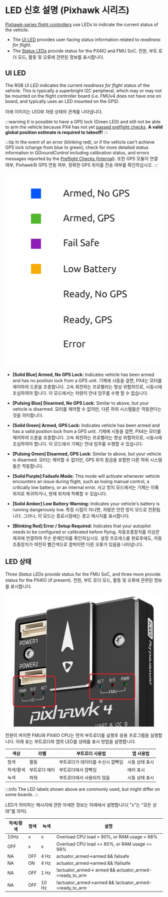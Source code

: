 # LED 신호 설명 (Pixhawk 시리즈)

[Pixhawk-series flight controllers](../flight_controller/pixhawk_series.md) use LEDs to indicate the current status of the vehicle.

- The [UI LED](#ui_led) provides user-facing status information related to _readiness for flight_.
- The [Status LEDs](#status_led) provide status for the PX4IO and FMU SoC.
  전원, 부트 로더 모드, 활동 및 오류에 관련된 정보를 표시합니다.

<a id="ui_led"></a>

## UI LED

The RGB _UI LED_ indicates the current _readiness for flight_ status of the vehicle.
This is typically a superbright I2C peripheral, which may or may not be mounted on the flight controller board (i.e. FMUv4 does not have one on board, and typically uses an LED mounted on the GPS).

아래 이미지는 LED와 차량 상태의 관계를 나타냅니다.

:::warning
It is possible to have a GPS lock (Green LED) and still not be able to arm the vehicle because PX4 has not yet [passed preflight checks](../flying/pre_flight_checks.md). **A valid global position estimate is required to takeoff!**
:::

:::tip
In the event of an error (blinking red), or if the vehicle can't achieve GPS lock (change from blue to green),   check for more detailed status information in _QGroundControl_ including calibration status, and errors messages reported by the [Preflight Checks (Internal)](../flying/pre_flight_checks.md).
또한 GPS 모듈이 연결 여부, Pixhawk와 GPS 연동 여부, 정확한 GPS 위치를 전송 여부를 확인하십시오.
:::

![LED meanings](../../assets/flight_controller/pixhawk_led_meanings.gif)

- **[Solid Blue] Armed, No GPS Lock:** Indicates vehicle has been armed and has no position lock from a GPS unit.
  기체에 시동을 걸면, PX4는 모터를 제어하여 드론을 조종합니다.
  고속 회전하는 프로펠러는 항상 위험하므로, 시동시에 조심하여야 합니다.
  이 모드에서는 차량이 안내 임무를 수행 할 수 없습니다.

- **[Pulsing Blue] Disarmed, No GPS Lock:** Similar to above, but your vehicle is disarmed.
  모터를 제어할 수 없지만, 다른 하위 시스템들은 작동한다는 것을 의미합니다.

- **[Solid Green] Armed, GPS Lock:** Indicates vehicle has been armed and has a valid position lock from a GPS unit.
  기체에 시동을 걸면, PX4는 모터를 제어하여 드론을 조종합니다.
  고속 회전하는 프로펠러는 항상 위험하므로, 시동시에 조심하여야 합니다.
  이 모드에서 기체는 안내 임무를 수행할 수 있습니다.

- **[Pulsing Green] Disarmed, GPS Lock:** Similar to above, but your vehicle is disarmed.
  모터는 제어할 수 없지만, GPS 위치 잠금을 포함한 다른 하위 시스템들은 작동합니다.

- **[Solid Purple] Failsafe Mode:** This mode will activate whenever vehicle encounters an issue during flight,
  such as losing manual control, a critically low battery, or an internal error.
  사고 방지 모드에서는 기체는 이륙 위치로 복귀하거나, 현재 위치에 착륙할 수 있습니다.

- **[Solid Amber] Low Battery Warning:** Indicates your vehicle's battery is running dangerously low.
  특정 시점이 지나면, 차량은 안전 방지 모드로 전환됩니다. 그러나, 이 모드는 종료시점에는 경고 메시지를 표시합니다.

- **[Blinking Red] Error / Setup Required:** Indicates that your autopilot needs to be configured or calibrated before flying.
  자동조종장치를 지상관제국에 연결하여 무슨 문제인지를 확인하십시오.
  설정 프로세스를 완료후에도, 자동조종장치가 여전히 빨간색으로 깜박이면 다른 오류가 있음을 나타냅니다.

<a id="status_led"></a>

## LED 상태

Three _Status LEDs_ provide status for the FMU SoC, and three more provide status for the PX4IO (if present).
전원, 부트 로더 모드, 활동 및 오류에 관련된 정보를 표시합니다.

![Pixhawk 4](../../assets/flight_controller/pixhawk4/pixhawk4_status_leds.jpg)

전원이 켜지면 FMU와 PX4IO CPU는 먼저 부트로더를 실행후 응용 프로그램을 실행합니다.
아래 표는 부트로더와 앱의 LED를 상태를 표시 방법을 설명합니다.

| 색상    | 라벨      | 부트로더 사용법           | 앱 사용법    |
| ----- | ------- | ------------------ | -------- |
| 청색    | 활동      | 부트로더가 데이터를 수신시 깜빡임 | 시동 상태 표시 |
| 적색/황색 | 부트로더 에러 | 부트로더에서 깜빡임         | 에러 표시    |
| 녹색    | 파워      | 부트로더에서 사용되지 않음     | 시동 상태 표시 |

:::info
The LED labels shown above are commonly used, but might differ on some boards.
:::

LED가 의미하는 메시지에 관한  자세한 정보는 아래에서 설명합니다( "x"는 "모든 상태"를 의미).

| 적색/황색 | 청색  | 녹색    | 설명                                                                                                                                                                                   |
| ----- | --- | ----- | ------------------------------------------------------------------------------------------------------------------------------------------------------------------------------------ |
| 10Hz  | x   | x     | Overload CPU load > 80%, or RAM usage > 98%                                                                                                                                          |
| OFF   | x   | x     | Overload CPU load <= 80%, or RAM usage <= 98%                                                                                      |
| NA    | OFF | 4 Hz  | actuator_armed->armed && failsafe                                                                                       |
| NA    | ON  | 4 Hz  | actuator_armed->armed && !failsafe                                                                                      |
| NA    | OFF | 1 Hz  | !actuator_armed-> armed && actuator_armed->ready_to_arm  |
| NA    | OFF | 10 Hz | !actuator_armed->armed  && !actuator_armed->ready_to_arm |
